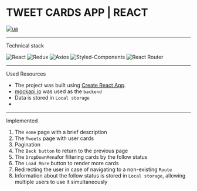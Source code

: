 # TWEET CARDS APP | REACT

[![ua](https://img.shields.io/badge/lang-ua-blue.svg)](https://github.com/Kmaksym1/Career-Skills-Tech-Part/blob/master/README.ua.md)

---
 Technical stack

![React](https://img.shields.io/badge/React-%23007ACC.svg?style=for-the-badge&logo=react&logoColor=white)
![Redux](https://img.shields.io/badge/Redux-%23764ABC.svg?style=for-the-badge&logo=redux&logoColor=white)
![Axios](https://img.shields.io/badge/Axios-%23000000.svg?style=for-the-badge&logo=axios&logoColor=white)
![Styled-Components](https://img.shields.io/badge/Styled_Components-%23DB7093.svg?style=for-the-badge&logo=styled-components&logoColor=white)
![React Router](https://img.shields.io/badge/React_Router-%23000000.svg?style=for-the-badge&logo=react-router&logoColor=white)

---
 Used Resources
- The project was built using [Create React App](https://github.com/facebook/create-react-app).
- [mockapi.io](https://mockapi.io/) was used as the `backend`
- Data is stored in `Local storage`
- 
---
 Implemented

1. The `Home` page with a brief description
2. The `Tweets` page with user cards
3. Pagination
4. The `Back button` to return to the previous page
5. The `DropDownMenu`for filtering cards by the follow status 
6. The `Load More` button to render more cards
7. Redirecting the user in case of navigating to a non-existing `Route`
8. Information about the follow status is stored in `Local storage`, allowing multiple users to use it simultaneously
